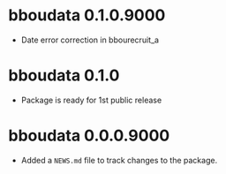 <!-- NEWS.md is maintained by https://fledge.cynkra.com, contributors should not edit this file -->

# bboudata 0.1.0.9000

- Date error correction in bbourecruit_a

# bboudata 0.1.0

- Package is ready for 1st public release

# bboudata 0.0.0.9000

- Added a `NEWS.md` file to track changes to the package.
